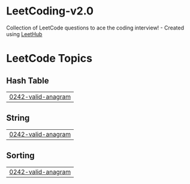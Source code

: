 # LeetCoding-v2.0
Collection of LeetCode questions to ace the coding interview! - Created using [LeetHub](https://github.com/QasimWani/LeetHub)

<!---LeetCode Topics Start-->
# LeetCode Topics
## Hash Table
|  |
| ------- |
| [0242-valid-anagram](https://github.com/sarahab23/LeetCoding-v2.0/tree/master/0242-valid-anagram) |
## String
|  |
| ------- |
| [0242-valid-anagram](https://github.com/sarahab23/LeetCoding-v2.0/tree/master/0242-valid-anagram) |
## Sorting
|  |
| ------- |
| [0242-valid-anagram](https://github.com/sarahab23/LeetCoding-v2.0/tree/master/0242-valid-anagram) |
<!---LeetCode Topics End-->